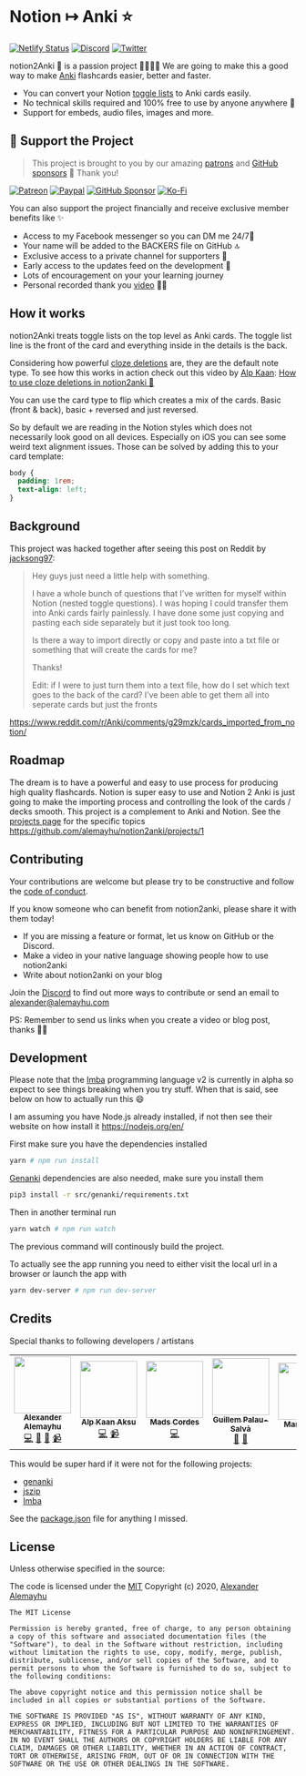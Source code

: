 # Notion ↦ Anki ⭐️
[![Netlify Status](https://api.netlify.com/api/v1/badges/5da03a4d-2c54-4343-8949-33124d2211e5/deploy-status)](https://app.netlify.com/sites/vibrant-swirles-654fce/deploys) [![Discord](https://img.shields.io/discord/723998078201495642)](https://discord.com/invite/PSKC3uS) [![Twitter](https://img.shields.io/twitter/url/https/twitter.com/cloudposse.svg?style=social&label=Follow%20%40aalemayhu)](https://twitter.com/aalemayhu)

notion2Anki 💫 is a passion project 🕺🏾💃🏾 We are going to make this a good way to make [Anki](https://apps.ankiweb.net/) flashcards easier, better and faster. 

- You can convert your Notion [toggle lists][tl] to Anki cards easily.
- No technical skills required and 100% free to use by anyone anywhere 🤗
- Support for embeds, audio files, images and more.

## 🎁 Support the Project

> This project is brought to you by our amazing [patrons](http://patreon.com/alemayhu)
and [GitHub sponsors](https://github.com/sponsors/alemayhu) 🤩 Thank you!

[![Patreon](https://img.shields.io/endpoint.svg?url=https%3A%2F%2Fshieldsio-patreon.herokuapp.com%2Falemayhu&style=for-the-badge)](https://patreon.com/alemayhu)
[![Paypal](https://img.shields.io/badge/Donate-PayPal-green.svg)](https://paypal.me/alemayhu)
[![GitHub Sponsor](https://img.shields.io/badge/donate-sponsors-ea4aaa.svg?logo=github)](https://github.com/sponsors/alemayhu/) [![Ko-Fi](https://img.shields.io/badge/donate-ko--fi-29abe0.svg?logo=ko-fi)](https://ko-fi.com/ptkdev)

You can also support the project financially and receive exclusive member benefits like ✨

- Access to my Facebook messenger so you can DM me 24/7📱
- Your name will be added to the BACKERS file on GitHub 🔝
- Exclusive access to a private channel for supporters 💬
- Early access to the updates feed on the development 📰
- Lots of encouragement on your your learning journey 
- Personal recorded thank you [video](https://www.youtube.com/playlist?list=PLzOAzzqpDqulq2A-yB0ydn3QgOpXtohkk) 🤳🏾

[tl]: https://www.notion.so/Toggles-c720af26b4bd4789b736c140b2dc73fe

## How it works

notion2Anki treats toggle lists on the top level as Anki cards. The toggle list line is the front of the card
and everything inside in the details is the back.

Considering how powerful [cloze deletions](https://docs.ankiweb.net/#/editing?id=cloze-deletion) are, they are the default note type. To see how this works in action check out this video by [Alp Kaan](https://alpkaanaksu.com/): [How to use cloze deletions in notion2anki 🤩
](https://youtu.be/r9pPNl8Mx_Q)

You can use the card type to flip which creates a mix of the cards. Basic (front & back), basic + reversed and just reversed.

So by default we are reading in the Notion styles which does not necessarily look good on all devices. Especially on iOS you can see some weird text alignment issues. Those can be solved by adding this to your card template:

```css
body {
  padding: 1rem;
  text-align: left;
}
```

## Background

This project was hacked together after seeing this post on Reddit by [jacksong97](https://www.reddit.com/user/jacksong97):

> Hey guys just need a little help with something.
>
> I have a whole bunch of questions that I've written for myself within Notion (nested toggle questions). I was hoping I could transfer them into Anki cards fairly painlessly. I have done some just copying and pasting each side separately but it just took too long.
>
> Is there a way to import directly or copy and paste into a txt file or something that will create the cards for me?
>
> Thanks!
>
> Edit: if I were to just turn them into a text file, how do I set which text goes to the back of the card? I’ve been able to get them all into seperate cards but just the fronts

https://www.reddit.com/r/Anki/comments/g29mzk/cards_imported_from_notion/

## Roadmap

The dream is to have a powerful and easy to use process for producing high quality flashcards. Notion is super easy to use and Notion 2 Anki is just going to make the importing process and controlling the look of the cards / decks smooth. This project is a complement to Anki and Notion. See the [projects page][pa] for the specific topics https://github.com/alemayhu/notion2anki/projects/1

[pa]: https://github.com/alemayhu/notion2anki/projects/1

## Contributing

Your contributions are welcome but please try to be constructive and follow the [code of conduct](./CODE_OF_CONDUCT.md).

If you know someone who can benefit from notion2anki, please share it with them today!

- If you are missing a feature or format, let us know on GitHub or the Discord.
- Make a video in your native language showing people how to use notion2anki
- Write about notion2anki on your blog

Join the [Discord](https://discord.gg/PSKC3uS) to find out more ways to contribute or send an email to [alexander@alemayhu.com](mailto:alexander@alemayhu.com)

PS: Remember to send us links when you create a video or blog post, thanks 🙏🏾

## Development

Please note that the [Imba](http://v2.imba.io/) programming language v2 is currently in alpha so expect to see things breaking when you try stuff. When that is said, see below on how to actually run this :smile:

I am assuming you have Node.js already installed, if not then see their website on how install it https://nodejs.org/en/

First make sure you have the dependencies installed

```bash
yarn # npm run install
```

[Genanki](https://github.com/kerrickstaley/genanki) dependencies are also needed, make sure you install them

```bash
pip3 install -r src/genanki/requirements.txt
```

Then in another terminal run

```bash
yarn watch # npm run watch
```

The previous command will continously build the project.

To actually see the app running you need to either visit the local url in a browser or launch the app with

```bash
yarn dev-server # npm run dev-server
```

## Credits

Special thanks to following developers / artistans

<table>
    <tr>
        <td align="center">
            <a href="https://alemayhu.com">
                <img src="https://avatars1.githubusercontent.com/u/925044?s=460&u=3bbe382e30dac01219f2423abcb7f6c1a47b9b5a&v=4" width="100px;" alt=""/>
                <br /><sub>
                <b>Alexander Alemayhu</b>
                </sub></a><br />
                <a href="https://github.com/alemayhu/notion2anki/commits?author=aalemayhu" title="Code">💻</a>
                <a href="https://github.com/alemayhu/notion2anki/pulls?q=is%3Apr+reviewed-by%3Aaalemayhu" title="Reviewed Pull Requests">👀</a>
                <a href="https://github.com/alemayhu/notion2anki/commits?author=aalemayhu" title="Documentation">📖</a>
                <a href="https://www.youtube.com/channel/UCVuQ9KPLbb3bfhm-ZYsq-bQ" title="Videos">📹</a>
        </td>
        <td align="center">
            <a href="https://alpkaanaksu.com">
                <img src="https://avatars0.githubusercontent.com/u/68744864?s=460&u=14e5b70a520bf800b4ed942640b9f825bb3d997b&v=4" width="100px;" alt=""/>
                <br /><sub>
                <b>Alp Kaan Aksu</b>
                </sub></a><br />
                <a href="https://github.com/alemayhu/notion2anki/commits?author=alpkaanaksu" title="Code">💻</a>
                <a href="https://www.youtube.com/channel/UCVuQ9KPLbb3bfhm-ZYsq-bQ" title="Videos">📹</a>
        </td>
        <td align="center">
            <a href="https://github.com/Mobilpadde">
                <img src="https://avatars2.githubusercontent.com/u/1170567?s=460&u=7fffacd722d6f39535f1b71a25e6b853a7451d80&v=4" width="100px;" alt=""/>
                <br /><sub>
                <b>Mads Cordes</b>
                </sub></a><br />
                <a href="https://github.com/alemayhu/notion2anki/commits?author=mobilpadde" title="Code">💻</a>
        </td>
        <td align="center">
            <a href="https://www.guillempalausalva.com/">
                <img src="https://avatars2.githubusercontent.com/u/8341295?s=460&u=14d22c0bb0bab69ac305b38ac6533158ad4ce8b3&v=4" width="100px;" alt=""/>
                <br /><sub>
                <b>Guillem Palau-Salvà</b>
                </sub></a><br />
                <a href="#questions" title="Answering Questions">💬</a>
                <a href="#ideas" title="Ideas & Planning">🤔</a>
        </td>
        <td align="center">
            <a href="https://nyasaki.dev/">
                <img src="https://avatars1.githubusercontent.com/u/23500970?s=460&u=9d1f3847e7e960e436051b8d6e39885cf650d841&v=4" width="100px;" alt=""/>
                <br /><sub>
                <b>Marcel Walk</b>
                </sub></a><br />
                <a href="#questions" title="Tests">⚠</a>
        </td>
        <!-- Add Henrik (https://github.com/henrik-de), Abi, Boni when you get the necessary information -->
    </tr>
</table>

This would be super hard if it were not for the following projects:

- [genanki](https://github.com/kerrickstaley/genanki)
- [jszip](https://github.com/Stuk/jszip)
- [Imba](https://github.com/imba/imba)

See the [package.json](./package.json) file for anything I missed.

## License

Unless otherwise specified in the source:

The code is licensed under the [MIT](./LICENSE) Copyright (c) 2020, [Alexander Alemayhu][1]

[1]: http://alemayhu.com

```
The MIT License

Permission is hereby granted, free of charge, to any person obtaining a copy of this software and associated documentation files (the "Software"), to deal in the Software without restriction, including without limitation the rights to use, copy, modify, merge, publish, distribute, sublicense, and/or sell copies of the Software, and to permit persons to whom the Software is furnished to do so, subject to the following conditions:

The above copyright notice and this permission notice shall be included in all copies or substantial portions of the Software.

THE SOFTWARE IS PROVIDED "AS IS", WITHOUT WARRANTY OF ANY KIND, EXPRESS OR IMPLIED, INCLUDING BUT NOT LIMITED TO THE WARRANTIES OF MERCHANTABILITY, FITNESS FOR A PARTICULAR PURPOSE AND NONINFRINGEMENT. IN NO EVENT SHALL THE AUTHORS OR COPYRIGHT HOLDERS BE LIABLE FOR ANY CLAIM, DAMAGES OR OTHER LIABILITY, WHETHER IN AN ACTION OF CONTRACT, TORT OR OTHERWISE, ARISING FROM, OUT OF OR IN CONNECTION WITH THE SOFTWARE OR THE USE OR OTHER DEALINGS IN THE SOFTWARE.
```
